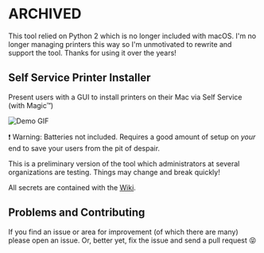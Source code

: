 # ARCHIVED

This tool relied on Python 2 which is no longer included with macOS.
I'm no longer managing printers this way so I'm unmotivated to rewrite and support the tool.
Thanks for using it over the years!

## Self Service Printer Installer

Present users with a GUI to install printers on their Mac via Self Service (with Magic™)

![Demo GIF](https://haircut.keybase.pub/github/self-service-printer-installer/demo.gif)

:heavy_exclamation_mark: Warning: Batteries not included. Requires a good amount
of setup on _your_ end to save your users from the pit of despair.

This is a preliminary version of the tool which administrators at several organizations
are testing. Things may change and break quickly!

All secrets are contained with the [Wiki](https://github.com/haircut/self-service-printer-installer/wiki).

## Problems and Contributing

If you find an issue or area for improvement (of which there are many) please
open an issue. Or, better yet, fix the issue and send a pull request 😝
